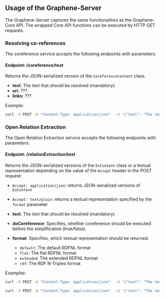 ## Usage of the Graphene-Server
The Graphene-Server captures the same functionalities as the Graphene-Core API.
The wrapped Core API functions can be executed by HTTP GET requests.

### Resolving co-references
The coreference service accepts the following endpoints with parameters:

#### Endpoint: /coreference/text
Returns the JSON-serialized version of the `CoreferenceContent` class.

* **text**: The text that should be resolved (mandatory). 
* **uri**: ???. 
* **links**: ???. 

Example:

```sh
curl -X POST -H "Content-Type: application/json"  -d '{"text": "The text."}' -H "Accept: application/json" "http://localhost:8080/coreference/text"
```

### Open Relation Extraction
The Open Relation Extraction service accepts the following endpoints with parameters:

#### Endpoint: /relationExtraction/text
Returns the JSON-serialized versions of the `ExContent` class or a textual representation depending on the value of the `Accept` header in the POST request:
* `Accept: application/json`: returns JSON-serialized versions of `ExContent`
* `Accept: text/plain`: returns a textual representation specified by the `format` parameter

* **text**: The text that should be resolved (mandatory). 
* **doCoreference**: Specifies, whether coreference should be executed before the simplification (true/false).
* **format**: Specifies, which textual representation should be returned:
    * `default`: The default RDFNL format
    * `flat`: The flat RDFNL format
    * `extended`: The extended RDFNL format
    * `rdf`: The RDF N-Triples format

Examples:

```sh
curl -X POST -H "Content-Type: application/json"  -d '{"text": "The text.", "doCoreference": "true"}' -H "Accept: application/json" "http://localhost:8080/relationExtraction/text"
```

```sh
curl -X POST -H "Content-Type: application/json"  -d '{"text": "The text.", "doCoreference": "true", "format": "default"}' -H "Accept: text/plain" "http://localhost:8080/relationExtraction/text"
```
